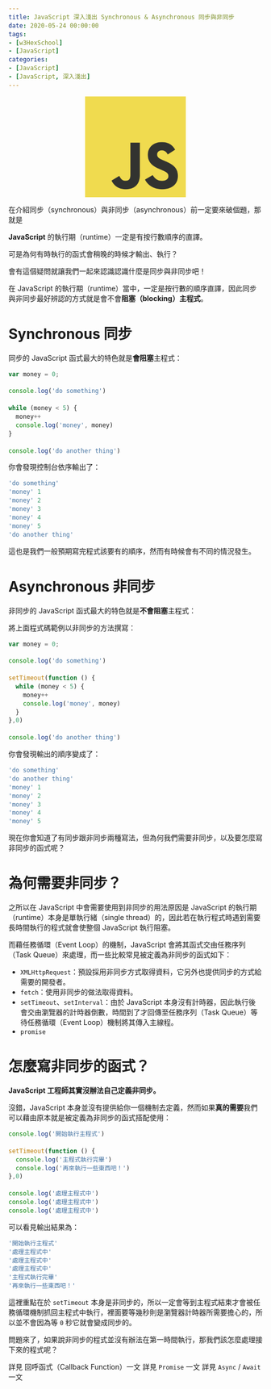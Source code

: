 ```yaml
---
title: JavaScript 深入淺出 Synchronous & Asynchronous 同步與非同步
date: 2020-05-24 00:00:00
tags:
- [w3HexSchool]
- [JavaScript]
categories: 
- [JavaScript]
- [JavaScript, 深入淺出]
---
```


<div style="display:flex;justify-content:center;">
  <img style="object-fit:cover;" src='/images/JavaScript/JavaScript-logo.png' width='200px' height='200px' />
</div>

在介紹同步（synchronous）與非同步（asynchronous）前一定要來破個題，那就是

**JavaScript** 的執行期（runtime）一定是有按行數順序的直譯。

可是為何有時執行的函式會稍晚的時候才輸出、執行？

會有這個疑問就讓我們一起來認識認識什麼是同步與非同步吧！

<!-- more -->

在 JavaScript 的執行期（runtime）當中，一定是按行數的順序直譯，因此同步與非同步最好辨認的方式就是會不會**阻塞（blocking）主程式**。

# Synchronous 同步
同步的 JavaScript 函式最大的特色就是**會阻塞**主程式：

```js
var money = 0;

console.log('do something')

while (money < 5) {
  money++
  console.log('money', money)
}

console.log('do another thing')
```

你會發現控制台依序輸出了：

```js
'do something'
'money' 1
'money' 2
'money' 3
'money' 4
'money' 5
'do another thing'
```

這也是我們一般預期寫完程式該要有的順序，然而有時候會有不同的情況發生。

# Asynchronous 非同步
非同步的 JavaScript 函式最大的特色就是**不會阻塞**主程式：

將上面程式碼範例以非同步的方法撰寫：

```js
var money = 0;

console.log('do something')

setTimeout(function () {
  while (money < 5) {
    money++
    console.log('money', money)
  }
},0)

console.log('do another thing')
```

你會發現輸出的順序變成了：

```js
'do something'
'do another thing'
'money' 1
'money' 2
'money' 3
'money' 4
'money' 5
```

現在你會知道了有同步跟非同步兩種寫法，但為何我們需要非同步，以及要怎麼寫非同步的函式呢？

# 為何需要非同步？
之所以在 JavaScript 中會需要使用到非同步的用法原因是 JavaScript 的執行期（runtime）本身是單執行緒（single thread）的，因此若在執行程式時遇到需要長時間執行的程式就會使整個 JavaScript 執行阻塞。

而藉任務循環（Event Loop）的機制，JavaScript 會將其函式交由任務序列（Task Queue）來處理，而一些比較常見被定義為非同步的函式如下：
- `XMLHttpRequest`：預設採用非同步方式取得資料，它另外也提供同步的方式給需要的開發者。
- `fetch`：使用非同步的做法取得資料。
- `setTimeout`、`setInterval`：由於 JavaScript 本身沒有計時器，因此執行後會交由瀏覽器的計時器倒數，時間到了才回傳至任務序列（Task Queue）等待任務循環（Event Loop）機制將其傳入主線程。
- `promise`


# 怎麼寫非同步的函式？
**JavaScript 工程師其實沒辦法自己定義非同步。**

沒錯，JavaScript 本身並沒有提供給你一個機制去定義，然而如果**真的需要**我們可以藉由原本就是被定義為非同步的函式搭配使用：

```js
console.log('開始執行主程式')

setTimeout(function () {
  console.log('主程式執行完畢')
  console.log('再來執行一些東西吧！')
},0)

console.log('處理主程式中')
console.log('處理主程式中')
console.log('處理主程式中')
```

可以看見輸出結果為：

```js
'開始執行主程式'
'處理主程式中'
'處理主程式中'
'處理主程式中'
'主程式執行完畢'
'再來執行一些東西吧！'
```

這裡重點在於 `setTimeout` 本身是非同步的，所以一定會等到主程式結束才會被任務循環機制抓回主程式中執行，裡面要等幾秒則是瀏覽器計時器所需要擔心的，所以並不會因為等 `0` 秒它就會變成同步的。

問題來了，如果說非同步的程式並沒有辦法在第一時間執行，那我們該怎麼處理接下來的程式呢？

詳見 回呼函式（Callback Function）一文
詳見 `Promise` 一文
詳見 `Async` / `Await` 一文